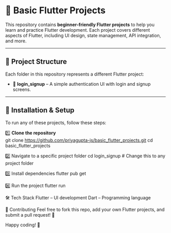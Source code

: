 # 🚀 Basic Flutter Projects  

This repository contains **beginner-friendly Flutter projects** to help you learn and practice Flutter development. 
Each project covers different aspects of Flutter, including UI design, state management, API integration, and more.  

---

## 📂 Project Structure  
Each folder in this repository represents a different Flutter project:  

- 📁 **login_signup** – A simple authentication UI with login and signup screens.

---

## 🔧 Installation & Setup  
To run any of these projects, follow these steps:  

1️⃣ **Clone the repository**  
git clone https://github.com/priyagupta-js/basic_flutter_projects.git
cd basic_flutter_projects

2️⃣ Navigate to a specific project folder
cd login_signup  # Change this to any project folder

3️⃣ Install dependencies
flutter pub get

4️⃣ Run the project
flutter run

🛠 Tech Stack
Flutter – UI development
Dart – Programming language

📌 Contributing
Feel free to fork this repo, add your own Flutter projects, and submit a pull request! 🎉

Happy coding! 🚀
